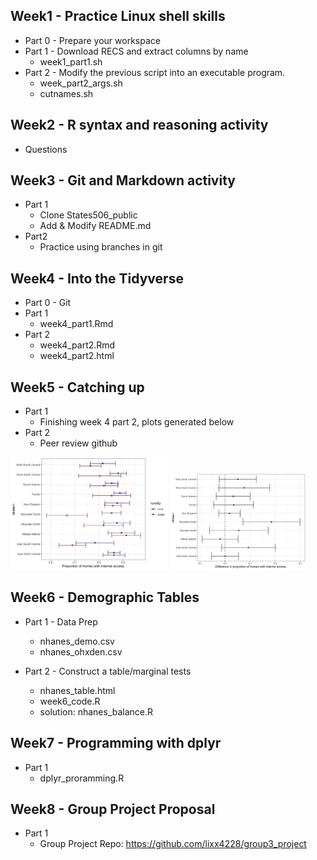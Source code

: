 ## Week1 - Practice Linux shell skills ##
* Part 0 - Prepare your workspace
* Part 1 - Download RECS and extract columns by name
	* week1_part1.sh 
* Part 2 - Modify the previous script into an executable program.
	* week_part2_args.sh
	* cutnames.sh

## Week2 - R syntax and reasoning activity ##
* Questions

## Week3 - Git and Markdown activity ##
* Part 1
	* Clone States506_public
	* Add & Modify README.md
* Part2 
	* Practice using branches in git

## Week4 - Into the Tidyverse ##
* Part 0 - Git 
* Part 1
	* week4_part1.Rmd
* Part 2
	* week4_part2.Rmd
	* week4_part2.html
	
## Week5 - Catching up ##
* Part 1
	* Finishing week 4 part 2, plots generated below
* Part 2
	* Peer review github

<p float="left">
    <img src="../activities/week4/w4_p2_q1_plot.png" height="50%" width="50%">
    <img src="../activities/week4/w4_p2_q2_plot.png" height="60%" width="43%">
</p>

## Week6 - Demographic Tables ##
* Part 1 - Data Prep
	* nhanes_demo.csv
	* nhanes_ohxden.csv
* Part 2 - Construct a table/marginal tests

	* nhanes_table.html
	* week6_code.R
	* solution: nhanes_balance.R

## Week7 - Programming with dplyr ##
* Part 1
	*  dplyr_proramming.R

## Week8 - Group Project Proposal ##
* Part 1
	*  Group Project Repo: https://github.com/lixx4228/group3_project
 
